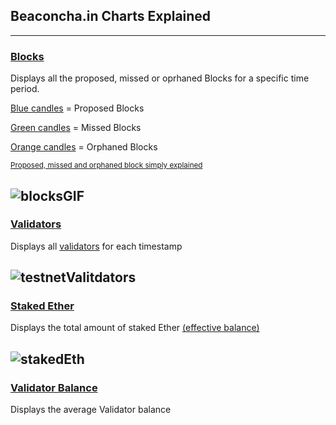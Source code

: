 ## Beaconcha.in Charts Explained
___

### [Blocks](https://beaconcha.in/charts/blocks)

Displays all the proposed, missed or oprhaned Blocks for a specific time period. 

<ins>Blue candles</ins> = Proposed Blocks

<ins>Green candles</ins> = Missed Blocks

<ins>Orange candles</ins> = Orphaned Blocks

<sub>[Proposed, missed and orphaned block simply explained](https://kb.beaconcha.in/glossary#block-status)</sub>

![blocksGIF](https://user-images.githubusercontent.com/26490734/78765940-f3bd3d00-7988-11ea-8734-e6fd35f4e710.gif)
---

### [Validators](https://beaconcha.in/charts/validators)

Displays all [validators](https://kb.beaconcha.in/glossary#validator) for each timestamp

![testnetValitdators](https://user-images.githubusercontent.com/26490734/78768801-bb1f6280-798c-11ea-91f1-4780830542ee.png)
---

### [Staked Ether](https://beaconcha.in/charts/staked_ether)

Displays the total amount of staked Ether [(effective balance)](https://kb.beaconcha.in/glossary#current-balance-and-effective-balance)

![stakedEth](https://user-images.githubusercontent.com/26490734/78771349-52d28000-7990-11ea-9ba6-8ba9904e7f4c.png)
---

### [Validator Balance](https://beaconcha.in/charts/average_balance)

Displays the average Validator balance 










